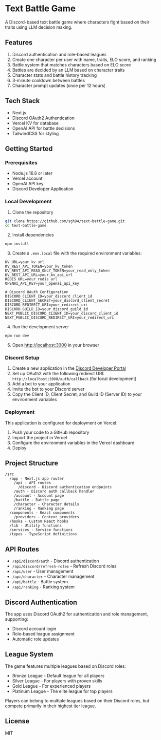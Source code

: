# Text Battle Game

A Discord-based text battle game where characters fight based on their traits using LLM decision making.

## Features

1. Discord authentication and role-based leagues
2. Create one character per user with name, traits, ELO score, and ranking
3. Battle system that matches characters based on ELO score
4. Battles are decided by an LLM based on character traits
5. Character stats and battle history tracking
6. 3-minute cooldown between battles
7. Character prompt updates (once per 12 hours)

## Tech Stack

- Next.js
- Discord OAuth2 Authentication
- Vercel KV for database
- OpenAI API for battle decisions
- TailwindCSS for styling

## Getting Started

### Prerequisites

- Node.js 16.8 or later
- Vercel account
- OpenAI API key
- Discord Developer Application

### Local Development

1. Clone the repository
```bash
git clone https://github.com/sgh94/text-battle-game.git
cd text-battle-game
```

2. Install dependencies
```bash
npm install
```

3. Create a `.env.local` file with the required environment variables:
```
KV_URL=your_kv_url
KV_REST_API_TOKEN=your_kv_token
KV_REST_API_READ_ONLY_TOKEN=your_read_only_token
KV_REST_API_URL=your_kv_api_url
REDIS_URL=your_redis_url
OPENAI_API_KEY=your_openai_api_key

# Discord OAuth Configuration
DISCORD_CLIENT_ID=your_discord_client_id
DISCORD_CLIENT_SECRET=your_discord_client_secret
DISCORD_REDIRECT_URI=your_redirect_uri
DISCORD_GUILD_ID=your_discord_guild_id
NEXT_PUBLIC_DISCORD_CLIENT_ID=your_discord_client_id
NEXT_PUBLIC_DISCORD_REDIRECT_URI=your_redirect_uri
```

4. Run the development server
```bash
npm run dev
```

5. Open [http://localhost:3000](http://localhost:3000) in your browser

### Discord Setup

1. Create a new application in the [Discord Developer Portal](https://discord.com/developers/applications)
2. Set up OAuth2 with the following redirect URI: `http://localhost:3000/auth/callback` (for local development)
3. Add a bot to your application
4. Invite the bot to your Discord server
5. Copy the Client ID, Client Secret, and Guild ID (Server ID) to your environment variables

### Deployment

This application is configured for deployment on Vercel:

1. Push your code to a GitHub repository
2. Import the project in Vercel
3. Configure the environment variables in the Vercel dashboard
4. Deploy

## Project Structure

```
/src
  /app - Next.js app router
    /api - API routes
      /discord - Discord authentication endpoints
    /auth - Discord auth callback handler
    /account - Account page
    /battle - Battle page
    /character - Character details
    /ranking - Ranking page
  /components - React components
    /providers - Context providers
  /hooks - Custom React hooks
  /lib - Utility functions
  /services - Service functions
  /types - TypeScript definitions
```

## API Routes

- `/api/discord/auth` - Discord authentication
- `/api/discord/refresh-roles` - Refresh Discord roles
- `/api/user` - User management
- `/api/character` - Character management
- `/api/battle` - Battle system
- `/api/ranking` - Ranking system

## Discord Authentication

The app uses Discord OAuth2 for authentication and role management, supporting:
- Discord account login
- Role-based league assignment
- Automatic role updates

## League System

The game features multiple leagues based on Discord roles:
- Bronze League - Default league for all players
- Silver League - For players with proven skills
- Gold League - For experienced players
- Platinum League - The elite league for top players

Players can belong to multiple leagues based on their Discord roles, but compete primarily in their highest tier league.

## License

MIT
